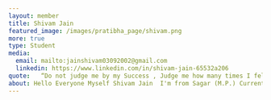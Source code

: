 ```yaml
---
layout: member
title: Shivam Jain
featured_image: /images/pratibha_page/shivam.png
more: true 
type: Student
media:  
  email: mailto:jainshivam03092002@gmail.com
  linkedin: https://www.linkedin.com/in/shivam-jain-65532a206     
quote:   “Do not judge me by my Success , Judge me how many times I fell dawn and got back up again.”
about: Hello Everyone Myself Shivam Jain  I'm from Sagar (M.P.) Currently pursuing Bachelors in Technology (B. Tech) from Jabalpur Engineering College (JEC) , Jabalpur (M.P.) in Computer Science & Engineering Branch. Since 2018 I'm the part of Kiran Foundation Family.
---
```

    